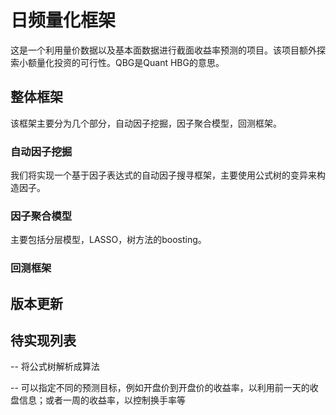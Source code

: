 # 日频量化框架

这是一个利用量价数据以及基本面数据进行截面收益率预测的项目。该项目额外探索小额量化投资的可行性。QBG是Quant HBG的意思。

## 整体框架

该框架主要分为几个部分，自动因子挖掘，因子聚合模型，回测框架。

### 自动因子挖掘

我们将实现一个基于因子表达式的自动因子搜寻框架，主要使用公式树的变异来构造因子。

### 因子聚合模型

主要包括分层模型，LASSO，树方法的boosting。

### 回测框架



## 版本更新



## 待实现列表

-- 将公式树解析成算法

-- 可以指定不同的预测目标，例如开盘价到开盘价的收益率，以利用前一天的收盘信息；或者一周的收益率，以控制换手率等

